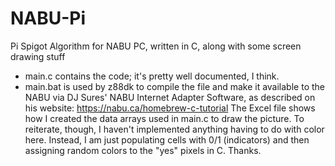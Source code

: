 # NABU-Pi
Pi Spigot Algorithm for NABU PC, written in C, along with some screen drawing stuff
* main.c contains the code; it's pretty well documented, I think.
* main.bat is used by z88dk to compile the file and make it available to the NABU via DJ Sures' NABU Internet Adapter Software, as described on his website: https://nabu.ca/homebrew-c-tutorial
The Excel file shows how I created the data arrays used in main.c to draw the picture. To reiterate, though, I haven't implemented anything having to do with color here. Instead, I am just populating cells with 0/1 (indicators) and then assigning random colors to the "yes" pixels in C.
Thanks.

